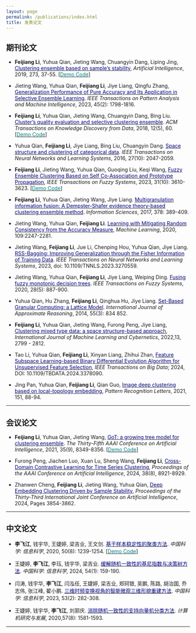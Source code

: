 ```yaml
---
layout: page
permalink: /publications/index.html
title: 发表论文
---
```



## 期刊论文
- **Feijiang Li**, Yuhua Qian, Jieting Wang, Chuangyin Dang, Liping Jing, [<font color=navy>Clustering ensemble based on sample’s stability</font>](https://www.sciencedirect.com/science/article/pii/S0004370218301553), *Artificial Intelligence*, 2019, 273, 37-55. [[<font color=teal>Demo Code</font>](https://github.com/FeijiangLi/Clustering-ensemble-based-on-sample-stability)]

- Jieting Wang, Yuhua Qian, **Feijiang Li**, Jiye Liang, Qingfu Zhang, [<font color=navy>Generalization Performance of Pure Accuracy and Its Application in Selective Ensemble Learning</font>](https://ieeexplore.ieee.org/document/9765714). *IEEE Transactions on Pattern Analysis and Machine Intelligence*, 2023, 45(2): 1798-1816. 

- **Feijiang Li**, Yuhua Qian, Jieting Wang, Chuangyin Dang, Bing Liu. [<font color=navy>Cluster’s quality evaluation and selective clustering ensemble</font>](https://dl.acm.org/doi/10.1145/3211872). *ACM Transactions on Knowledge Discovery from Data*, 2018, 12(5), 60. [[<font color=teal>Demo Code</font>](https://github.com/FeijiangLi/source-code-Cluster-quality-evaluation-and-selective-clustering-ensemble-ACM-TKDD-18-)]

- Yuhua Qian, **Feijiang Li**, Jiye Liang, Bing Liu, Chuangyin Dang. [<font color=navy>Space structure and clustering of categorical data</font>](https://ieeexplore.ieee.org/document/7287764). *IEEE Transactions on Neural Networks and Learning Systems*, 2016, 27(10): 2047-2059.

- **Feijiang Li**, Jieting Wang, Yuhua Qian, Guoqing Liu, Keqi Wang, [<font color=navy>Fuzzy Ensemble Clustering Based on Self Co-Association and Prototype Propagation</font>](https://ieeexplore.ieee.org/document/10083257), *IEEE Transactions on Fuzzy Systems*, 2023, 31(10): 3610-3623. [[<font color=teal>Demo Code</font>](https://github.com/FeijiangLi/Fuzzy-Ensemble-Clustering-Based-on-Self-Co-Association-and-Prototype-Propagation)]

- **Feijiang Li**, Yuhua Qian, Jieting Wang, Jiye Liang. [<font color=navy>Multigranulation information fusion: A Dempster-Shafer evidence theory-based clustering ensemble method</font>](https://www.sciencedirect.com/science/article/abs/pii/S0020025516311562?via%3Dihub). *Information Sciences*, 2017, 378: 389-409. 

- Jieting Wang, Yuhua Qian, **Feijiang Li**. [<font color=navy>Learning with Mitigating Random Consistency from the Accuracy Measure</font>](https://link.springer.com/article/10.1007/s10994-020-05914-3), *Machine Learning*, 2020, 109:2247-2281.

- Jieting Wang, **Feijiang Li**, Jue Li, Chenping Hou, Yuhua Qian, Jiye Liang. [<font color=navy>RSS-Bagging: Improving Generalization through the Fisher Information of Training Data</font>](https://ieeexplore.ieee.org/document/10130442). *IEEE Transactions on Neural Networks and Learning Systems*, 2023, doi: 10.1109/TNNLS.2023.3270559.

- Jieting Wang, Yuhua Qian, **Feijiang Li**, Jiye Liang, Weiping Ding. [<font color=navy>Fusing fuzzy monotonic decision trees</font>](https://ieeexplore.ieee.org/document/8911550). *IEEE Transactions on Fuzzy Systems*, 2020, 28(5): 887-900. 

- Yuhua Qian, Hu Zhang, **Feijiang Li**, Qinghua Hu, Jiye Liang. [<font color=navy>Set-Based Granular Computing: a Lattice Model</font>](https://www.sciencedirect.com/science/article/pii/S0888613X13002430?via%3Dihub). *International Journal of Approximate Reasoning*, 2014, 55(3): 834 852.

- **Feijiang Li**, Yuhua Qian, Jieting Wang, Furong Peng, Jiye Liang, [<font color=navy>Clustering mixed type data: a space structure-based approac</font>h](https://link.springer.com/article/10.1007/s13042-022-01602-x), *International Journal of Machine Learning and Cybernetics*, 2022,13, 2799 - 2812.

- Tao Li, Yuhua Qian, **Feijiang Li**, Xinyan Liang, Zhihui Zhan, [<font color=navy>Feature Subspace Learning-based Binary Differential Evolution Algorithm for Unsupervised Feature Selection</font>](https://ieeexplore.ieee.org/document/10473134), *IEEE Transactions on Big Data*; 2024, DOI: 10.1109/TBDATA.2024.3378090.

- Jing Pan, Yuhua Qian, **Feijiang Li**, Qian Guo, [<font color=navy>Image deep clustering based on local-topology embedding</font>](https://www.sciencedirect.com/science/article/abs/pii/S0167865521002816), *Pattern Recognition Letters*, 2021, 151, 88-94.

---

## 会议论文
- **Feijiang Li**, Yuhua Qian, Jieting Wang, [<font color=navy>GoT: a growing tree model for clustering ensemble</font>](https://ojs.aaai.org/index.php/AAAI/article/view/17015). *The Thirty-Fifth AAAI Conference on Artificial Intelligence*, 2021, 35(9), 8349-8356. [[<font color=teal>Demo Code</font>](https://github.com/FeijiangLi/Code-GoT-a-growing-tree-model-for-clustering-ensemble-AAAI-21-)]

- Furong Peng, Jiachen Luo, Xuan Lu, Sheng Wang, **Feijiang Li**, [<font color=navy>Cross-Domain Contrastive Learning for Time Series Clustering</font>](https://ojs.aaai.org/index.php/AAAI/article/view/28740), *Proceedings of the AAAI Conference on Artificial Intelligence*, 2024, 38(8), 8921-8929.

- Zhanwen Cheng, **Feijiang Li**, Jieting Wang, Yuhua Qian, [<font color=navy>Deep Embedding Clustering Driven by Sample Stability</font>](https://www.ijcai.org/proceedings/2024/426), *Proceedings of the Thirty-Third International Joint Conference on Artificial Intelligence*, 2024, Pages 3854-3862.

---

## 中文论文
- **李飞江**, 钱宇华, 王婕婷, 梁吉业, 王文剑. [<font color=navy>基于样本稳定性的聚类方法</font>](https://www.sciengine.com/SSI/doi/10.1360/SSI-2019-0110). *中国科学: 信息科学*, 2020, 50(8): 1239-1254. [[<font color=teal>Demo Code</font>](https://github.com/FeijiangLi/Clustering-method-based-on-sample-stability)]

- 王婕婷, **李飞江**, 李珏, 钱宇华, 梁吉业. [<font color=navy>缓解随机一致性的基尼指数与决策树方法</font>](https://www.sciengine.com/SSI/doi/10.1360/SSI-2022-0337). *中国科学: 信息科学*, 2024, 54(1): 159-190.

- 闫涛, 钱宇华, **李飞江**, 闫泓任, 王婕婷, 梁吉业, 郑珂银, 吴鹏, 陈路, 胡治国, 乔志伟, 张江峰, 翟小鹏. [<font color=navy>三维时频变换视角的智能微观三维形貌重建方法</font>](https://www.sciengine.com/SSI/doi/10.1360/SSI-2021-0386). *中国科学: 信息科学*, 2023, 53(2): 282-308.

- 王婕婷, 钱宇华, **李飞江**, 刘郭庆. [<font color=navy>消除随机一致性的支持向量机分类方法</font>](https://crad.ict.ac.cn/article/doi/10.7544/issn1000-1239.2020.20200127). *计算机研究与发展*, 2020,57(8): 1581-1593.

---